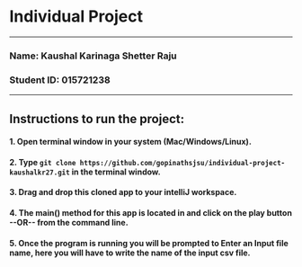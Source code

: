 # Individual Project
***
### Name: Kaushal Karinaga Shetter Raju
### Student ID: 015721238
***
## Instructions to run the project:
#### 1. Open terminal window in your system (Mac/Windows/Linux).
#### 2. Type ```git clone https://github.com/gopinathsjsu/individual-project-kaushalkr27.git``` in the terminal window.
#### 3. Drag and drop this cloned app to your intelliJ workspace.
#### 4. The main() method for this app is located in and click on the play button --OR-- from the command line.
#### 5. Once the program is running you will be prompted to Enter an Input file name, here you will have to write the name of the input csv file.
